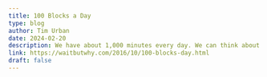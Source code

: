 ```yaml
---
title: 100 Blocks a Day
type: blog
author: Tim Urban
date: 2024-02-20
description: We have about 1,000 minutes every day. We can think about the 1,000 minutes as 100 10-minute blocks. What will you do with your 100 blocks?
link: https://waitbutwhy.com/2016/10/100-blocks-day.html
draft: false
---
```

